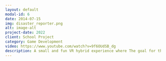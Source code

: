 ```yaml
---
layout: default
modal-id: 6
date: 2014-07-15
img: disaster_reporter.png
alt: image-alt
project-date: 2022
client: School Project
category: Game Development
video: https://www.youtube.com/watch?v=9f6OUdSB_dg
description: A small and fun VR hybrid experience where The goal for the users is to keep their attention and do their job as an inexperienced news reporter. Meanwhile the physical and virtual world try to deter the users attention through elements of chaos and humor.  This is done through both the VR environment and physical interaction in the real world.
---
```

